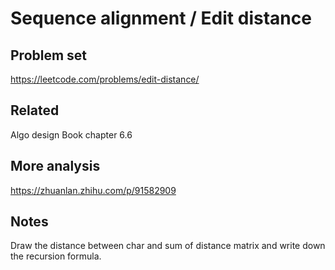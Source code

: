 # Sequence alignment / Edit distance

## Problem set
https://leetcode.com/problems/edit-distance/


## Related
Algo design Book chapter 6.6 

## More analysis
https://zhuanlan.zhihu.com/p/91582909


## Notes
Draw the distance between char and sum of distance matrix and write down the 
recursion formula.
